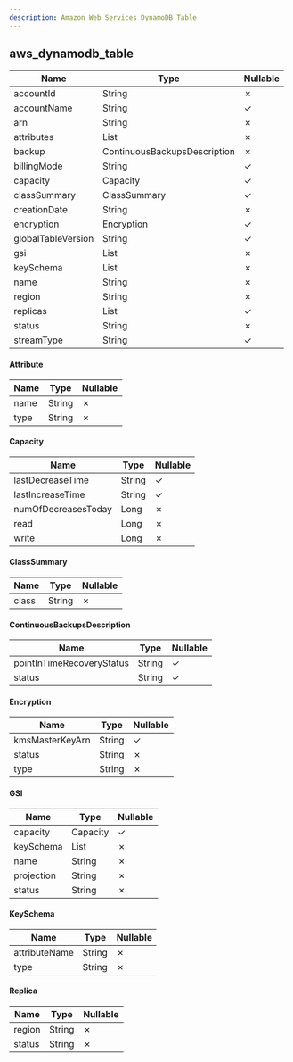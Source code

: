 ```yaml
---
description: Amazon Web Services DynamoDB Table
---
```

aws_dynamodb_table
------------------

| **Name**           | **Type**                     | **Nullable** |
| ------------------ | ---------------------------- | ------------ |
| accountId          | String                       | &cross;      |
| accountName        | String                       | &check;      |
| arn                | String                       | &cross;      |
| attributes         | List<Attribute>              | &cross;      |
| backup             | ContinuousBackupsDescription | &cross;      |
| billingMode        | String                       | &check;      |
| capacity           | Capacity                     | &check;      |
| classSummary       | ClassSummary                 | &check;      |
| creationDate       | String                       | &cross;      |
| encryption         | Encryption                   | &check;      |
| globalTableVersion | String                       | &check;      |
| gsi                | List<GSI>                    | &cross;      |
| keySchema          | List<KeySchema>              | &cross;      |
| name               | String                       | &cross;      |
| region             | String                       | &cross;      |
| replicas           | List<Replica>                | &check;      |
| status             | String                       | &cross;      |
| streamType         | String                       | &check;      |

#### Attribute
| **Name** | **Type** | **Nullable** |
| -------- | -------- | ------------ |
| name     | String   | &cross;      |
| type     | String   | &cross;      |

#### Capacity
| **Name**            | **Type** | **Nullable** |
| ------------------- | -------- | ------------ |
| lastDecreaseTime    | String   | &check;      |
| lastIncreaseTime    | String   | &check;      |
| numOfDecreasesToday | Long     | &cross;      |
| read                | Long     | &cross;      |
| write               | Long     | &cross;      |

#### ClassSummary
| **Name** | **Type** | **Nullable** |
| -------- | -------- | ------------ |
| class    | String   | &cross;      |

#### ContinuousBackupsDescription
| **Name**                  | **Type** | **Nullable** |
| ------------------------- | -------- | ------------ |
| pointInTimeRecoveryStatus | String   | &check;      |
| status                    | String   | &check;      |

#### Encryption
| **Name**        | **Type** | **Nullable** |
| --------------- | -------- | ------------ |
| kmsMasterKeyArn | String   | &check;      |
| status          | String   | &cross;      |
| type            | String   | &cross;      |

#### GSI
| **Name**   | **Type**        | **Nullable** |
| ---------- | --------------- | ------------ |
| capacity   | Capacity        | &check;      |
| keySchema  | List<KeySchema> | &cross;      |
| name       | String          | &cross;      |
| projection | String          | &cross;      |
| status     | String          | &cross;      |

#### KeySchema
| **Name**      | **Type** | **Nullable** |
| ------------- | -------- | ------------ |
| attributeName | String   | &cross;      |
| type          | String   | &cross;      |

#### Replica
| **Name** | **Type** | **Nullable** |
| -------- | -------- | ------------ |
| region   | String   | &cross;      |
| status   | String   | &cross;      |
